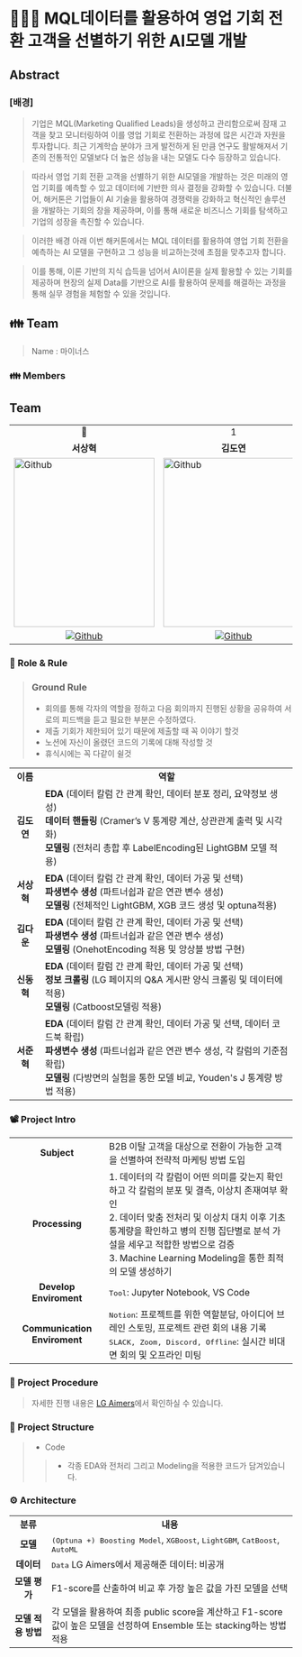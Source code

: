 # 👩🏻‍💻 MQL데이터를 활용하여 영업 기회 전환 고객을 선별하기 위한 AI모델 개발


## Abstract
### **[배경]**

> 기업은 MQL(Marketing Qualified Leads)을 생성하고 관리함으로써 잠재 고객을 찾고 모니터링하여 이를 영업 기회로 전환하는 과정에 많은 시간과 자원을 투자합니다. 최근 기계학습 분야가 크게 발전하게 된 만큼 연구도 활발해져서 기존의 전통적인 모델보다 더 높은 성능을 내는 모델도 다수 등장하고 있습니다.

> 따라서 영업 기회 전환 고객을 선별하기 위한 AI모델을 개발하는 것은 미래의 영업 기회를 예측할 수 있고 데이터에 기반한 의사 결정을 강화할 수 있습니다. 더불어, 해커톤은 기업들이 AI 기술을 활용하여 경쟁력을 강화하고 혁신적인 솔루션을 개발하는 기회의 창을 제공하며, 이를 통해 새로운 비즈니스 기회를 탐색하고 기업의 성장을 촉진할 수 있습니다.

> 이러한 배경 아래 이번 해커톤에서는 MQL 데이터를 활용하여 영업 기회 전환을 예측하는 AI 모델을 구현하고 그 성능을 비교하는것에 초점을 맞추고자 합니다.

> 이를 통해, 이론 기반의 지식 습득을 넘어서 AI이론을 실제 활용할 수 있는 기회를 제공하며 현장의 실제 Data를 기반으로 AI를 활용하여 문제를 해결하는 과정을 통해 실무 경험을 체험할 수 있을 것입니다.

<h2> 👪 Team </h2>

> Name : 마이너스

<h3> 👪 Members </h3>
  
## Team  
  

<table>
<tr>
<td>  <div  align=center> 👑 </div>  </td>
<td>  <div  align=center> 1 </div>  </td>
<td>  <div  align=center> 2 </div>  </td>
<td>  <div  align=center> 3 </div>  </td>
<td>  <div  align=center> 4 </div>  </td>
</tr>
<tr>
<td>  <div  align=center>  <b>서상혁</b>  </div>  </td>
<td>  <div  align=center>  <b>김도연</b>  </div>  </td>
<td>  <div  align=center>  <b>김다운</b>  </div>  </td>
<td>  <div  align=center>  <b>신동혁</b>  </div>  </td>
<td>  <div  align=center>  <b>서준혁</b>  </div>  </td>
</tr>
<tr>
<td>  <img  alt="Github"  src ="https://github.com/UpstageAILab/upstage-ml-regression-01/assets/76687996/a4dbcdb5-1d28-4b91-8555-1168abffc1d0"  width="250"  height="300"/>  </td>
<td>  <img  alt="Github"  src ="https://github.com/UpstageAILab/upstage-ml-regression-01/assets/76687996/3d913931-5797-4689-aea2-3ef12bc47ef0"  width="250"  height="300"/>  </td>
<td>  <img  alt="Github"  src ="https://github.com/UpstageAILab/upstage-ml-regression-01/assets/76687996/0f945311-9828-4e50-a60c-fc4db3fa3b9d"  width="250"  height="300"/>  </td>
<td>  <img  alt="Github"  src ="https://github.com/UpstageAILab/upstage-ml-regression-01/assets/76687996/c4cb11ba-e02f-4776-97c8-9585ae4b9f1d"  width="250"  height="300"/>  </td>
<td>  <img  alt="Github"  src ="https://github.com/user-attachments/assets/7116bd63-14a5-4c56-b3f7-a015527fff1d"  width="250"  height="300"/>  </td>
</tr>
<tr>
<td>  <div  align=center>  <a  href="https://github.com/devhyuk96">  <img  alt="Github"  src ="https://img.shields.io/badge/Github-181717.svg?&style=plastic&logo=Github&logoColor=white"/>  </div>  </td>
<td>  <div  align=center>  <a  href="https://github.com/d-yeon">  <img  alt="Github"  src ="https://img.shields.io/badge/Github-181717.svg?&style=plastic&logo=Github&logoColor=white"/>  </div>  </td>
<td>  <div  align=center>  <a  href="https://github.com/Daw-ny">  <img  alt="Github"  src ="https://img.shields.io/badge/Github-181717.svg?&style=plastic&logo=Github&logoColor=white"/>  </div>  </td>
<td>  <div  align=center>  <a  href="https://github.com/HyeokHam">  <img  alt="Github"  src ="https://img.shields.io/badge/Github-181717.svg?&style=plastic&logo=Github&logoColor=white"/>  </div>  </td>
<td>  <div  align=center>  <a  href="https://github.com/SeoBuAs">  <img  alt="Github"  src ="https://img.shields.io/badge/Github-181717.svg?&style=plastic&logo=Github&logoColor=white"/>  </div>  </td>
</tr>
</table>

<h3> 🛑 Role & Rule </h3>

> ### Ground Rule
> - 회의를 통해 각자의 역할을 정하고 다음 회의까지 진행된 상황을 공유하여 서로의 피드백을 듣고 필요한 부분은 수정하였다.
> - 제출 기회가 제한되어 있기 때문에 제출할 때 꼭 이야기 할것
> - 노션에 자신이 올렸던 코드의 기록에 대해 작성할 것
> - 휴식시에는 꼭 다같이 쉴것


<table>
  <tr>
    <td> <div align=center> <b> 이름 </b> </div> </td>
    <td> <div align=center> <b> 역할 </b> </div> </td>
  </tr>
  <tr>
    <td> <div align=center> <b> 김도연 </b> </div> </td>
    <td> <b>EDA </b>(데이터 칼럼 간 관계 확인, 데이터 분포 정리, 요약정보 생성)</br> 
         <b>데이터 핸들링 </b>(Cramer’s V 통계량 계산, 상관관계 출력 및 시각화)</br>
         <b>모델링 </b>(전처리 총합 후 LabelEncoding된 LightGBM 모델 적용) </td>
  </tr>
  <tr>
    <td> <div align=center> <b> 서상혁 </b> </div> </td>
    <td> <b>EDA </b>(데이터 칼럼 간 관계 확인, 데이터 가공 및 선택)</br> 
         <b>파생변수 생성 </b>(파트너쉽과 같은 연관 변수 생성)</br>
         <b>모델링 </b>(전체적인 LightGBM, XGB 코드 생성 및 optuna적용) </td>
  </tr>
  <tr>
    <td> <div align=center> <b> 김다운 </b> </div> </td>
    <td> <b>EDA </b>(데이터 칼럼 간 관계 확인, 데이터 가공 및 선택)</br> 
         <b>파생변수 생성 </b>(파트너쉽과 같은 연관 변수 생성)</br>
         <b>모델링 </b>(OnehotEncoding 적용 및 앙상블 방법 구현) </td>
  </tr>
  <tr>
    <td> <div align=center> <b> 신동혁 </b> </div> </td>
    <td> <b>EDA </b>(데이터 칼럼 간 관계 확인, 데이터 가공 및 선택)</br> 
         <b>정보 크롤링 </b>(LG 페이지의 Q&A 게시판 양식 크롤링 및 데이터에 적용)</br>
         <b>모델링 </b>(Catboost모델링 적용) </td>
  </tr>
  <tr>
    <td> <div align=center> <b> 서준혁 </b> </div> </td>
    <td> <b>EDA </b>(데이터 칼럼 간 관계 확인, 데이터 가공 및 선택, 데이터 코드북 확립)</br> 
         <b>파생변수 생성 </b>(파트너쉽과 같은 연관 변수 생성, 각 칼럼의 기준점 확립)</br>
         <b>모델링 </b>(다방면의 실험을 통한 모델 비교, Youden's J 통계량 방법 적용) </td>
  </tr>
</table>

<h3> 📽️ Project Intro </h3>

<table>
  <tr>
    <td> <div align=center> <b> Subject </b> </div> </td>
    <td> B2B 이탈 고객을 대상으로 전환이 가능한 고객을 선별하여 전략적 마케팅 방법 도입 </td>
  </tr>
  <tr>
    <td> <div align=center> <b> Processing </b> </div> </td>
    <td> 1. 데이터의 각 칼럼이 어떤 의미를 갖는지 확인하고 각 칼럼의 분포 및 결측, 이상치 존재여부 확인 </br>
         2. 데이터 맞춤 전처리 및 이상치 대치 이후 기초통계량을 확인하고 병의 진행 집단별로 분석 가설을 세우고 적합한 방법으로 검증 </br>
         3. Machine Learning Modeling을 통한 최적의 모델 생성하기
  </td>
  </tr>
  <tr>
    <td> <div align=center> <b> Develop Enviroment </b> </div> </td>
    <td> <tt>Tool</tt>: Jupyter Notebook, VS Code</td>
  </tr>
  <tr>
    <td> <div align=center> <b> Communication Enviroment </b> </div> </td>
    <td> <tt>Notion</tt>: 프로젝트를 위한 역할분담, 아이디어 브레인 스토밍, 프로젝트 관련 회의 내용 기록 </br> 
         <tt>SLACK, Zoom, Discord, Offline</tt>: 실시간 비대면 회의 및 오프라인 미팅</td>
  </tr>
</table>

<h3> 📆 Project Procedure </h3>

>  자세한 진행 내용은 [LG Aimers](https://www.lgaimers.ai/)에서 확인하실 수 있습니다.

<h3> 📂 Project Structure </h3>

> - Code
>> - 각종 EDA와 전처리 그리고 Modeling을 적용한 코드가 담겨있습니다.

<h3> ⚙️ Architecture </h3>
<table>
  <tr>
    <td> <div align=center> <b> 분류 </b> </div> </td>
    <td> <div align=center> <b> 내용 </b> </div> </td>
  </tr>
  <tr>
    <td> <div align=center> <b> 모델 </b> </div> </td>
    <td> <tt>(Optuna +) Boosting Model</tt>, <tt>XGBoost</tt>, <tt>LightGBM</tt>, <tt>CatBoost</tt>, <tt>AutoML</tt> </td>
  </tr>
  <tr>
    <td> <div align=center> <b> 데이터 </b> </div> </td>
    <td> <tt>Data</tt> LG Aimers에서 제공해준 데이터: 비공개 </td>
  </tr>
  <tr>
    <td> <div align=center> <b> 모델 평가 </b> </div> </td>
    <td> F1-score를 산출하여 비교 후 가장 높은 값을 가진 모델을 선택 </td>
  </tr>
  <tr>
    <td> <div align=center> <b> 모델 적용 방법 </b> </div> </td>
    <td> 각 모델을 활용하여 최종 public score을 계산하고 F1-score값이 높은 모델을 선정하여 Ensemble 또는 stacking하는 방법 적용 </td>
  </tr>
</table>
